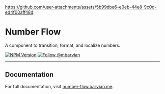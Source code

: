 https://github.com/user-attachments/assets/5b99dbe6-e0eb-44e8-9c0d-ed4f00aff48d

# Number Flow

A component to transition, format, and localize numbers.

[![NPM Version](https://img.shields.io/npm/v/number-flow.svg)](https://npmjs.com/package/number-flow)
[![Follow @mbarvian](https://img.shields.io/twitter/follow/mbarvian.svg?style=social&label=Follow)](https://x.com/mbarvian)

---

## Documentation

For full documentation, visit [number-flow.barvian.me](https://number-flow.barvian.me).
